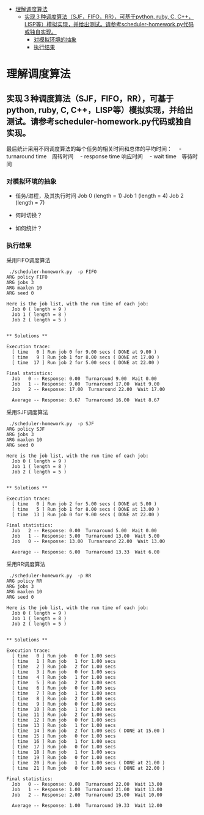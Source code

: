 
* [理解调度算法](#理解调度算法)
	* [实现３种调度算法（SJF，FIFO，RR），可基于python, ruby, C, C++，LISP等）模拟实现，并给出测试。请参考scheduler-homework.py代码或独自实现。](#实现种调度算法sjffiforr可基于python-ruby-c-clisp等模拟实现并给出测试请参考scheduler-homeworkpy代码或独自实现)
		* [对模拟环境的抽象](#对模拟环境的抽象)
		* [执行结果](#执行结果)

# 理解调度算法

## 实现３种调度算法（SJF，FIFO，RR），可基于python, ruby, C, C++，LISP等）模拟实现，并给出测试。请参考scheduler-homework.py代码或独自实现。

最后统计采用不同调度算法的每个任务的相关时间和总体的平均时间：
　- turnaround time　周转时间
　- response time 响应时间
　- wait time　等待时间

### 对模拟环境的抽象

- 任务/进程，及其执行时间
  Job 0 (length = 1)
  Job 1 (length = 4)
  Job 2 (length = 7)

 - 何时切换？
 - 如何统计？
 
### 执行结果

采用FIFO调度算法

```
 ./scheduler-homework.py  -p FIFO
ARG policy FIFO
ARG jobs 3
ARG maxlen 10
ARG seed 0

Here is the job list, with the run time of each job: 
  Job 0 ( length = 9 )
  Job 1 ( length = 8 )
  Job 2 ( length = 5 )


** Solutions **

Execution trace:
  [ time   0 ] Run job 0 for 9.00 secs ( DONE at 9.00 )
  [ time   9 ] Run job 1 for 8.00 secs ( DONE at 17.00 )
  [ time  17 ] Run job 2 for 5.00 secs ( DONE at 22.00 )

Final statistics:
  Job   0 -- Response: 0.00  Turnaround 9.00  Wait 0.00
  Job   1 -- Response: 9.00  Turnaround 17.00  Wait 9.00
  Job   2 -- Response: 17.00  Turnaround 22.00  Wait 17.00

  Average -- Response: 8.67  Turnaround 16.00  Wait 8.67

```

采用SJF调度算法
```
 ./scheduler-homework.py  -p SJF
ARG policy SJF
ARG jobs 3
ARG maxlen 10
ARG seed 0

Here is the job list, with the run time of each job: 
  Job 0 ( length = 9 )
  Job 1 ( length = 8 )
  Job 2 ( length = 5 )


** Solutions **

Execution trace:
  [ time   0 ] Run job 2 for 5.00 secs ( DONE at 5.00 )
  [ time   5 ] Run job 1 for 8.00 secs ( DONE at 13.00 )
  [ time  13 ] Run job 0 for 9.00 secs ( DONE at 22.00 )

Final statistics:
  Job   2 -- Response: 0.00  Turnaround 5.00  Wait 0.00
  Job   1 -- Response: 5.00  Turnaround 13.00  Wait 5.00
  Job   0 -- Response: 13.00  Turnaround 22.00  Wait 13.00

  Average -- Response: 6.00  Turnaround 13.33  Wait 6.00
```

采用RR调度算法
```
 ./scheduler-homework.py  -p RR
ARG policy RR
ARG jobs 3
ARG maxlen 10
ARG seed 0

Here is the job list, with the run time of each job: 
  Job 0 ( length = 9 )
  Job 1 ( length = 8 )
  Job 2 ( length = 5 )


** Solutions **

Execution trace:
  [ time   0 ] Run job   0 for 1.00 secs
  [ time   1 ] Run job   1 for 1.00 secs
  [ time   2 ] Run job   2 for 1.00 secs
  [ time   3 ] Run job   0 for 1.00 secs
  [ time   4 ] Run job   1 for 1.00 secs
  [ time   5 ] Run job   2 for 1.00 secs
  [ time   6 ] Run job   0 for 1.00 secs
  [ time   7 ] Run job   1 for 1.00 secs
  [ time   8 ] Run job   2 for 1.00 secs
  [ time   9 ] Run job   0 for 1.00 secs
  [ time  10 ] Run job   1 for 1.00 secs
  [ time  11 ] Run job   2 for 1.00 secs
  [ time  12 ] Run job   0 for 1.00 secs
  [ time  13 ] Run job   1 for 1.00 secs
  [ time  14 ] Run job   2 for 1.00 secs ( DONE at 15.00 )
  [ time  15 ] Run job   0 for 1.00 secs
  [ time  16 ] Run job   1 for 1.00 secs
  [ time  17 ] Run job   0 for 1.00 secs
  [ time  18 ] Run job   1 for 1.00 secs
  [ time  19 ] Run job   0 for 1.00 secs
  [ time  20 ] Run job   1 for 1.00 secs ( DONE at 21.00 )
  [ time  21 ] Run job   0 for 1.00 secs ( DONE at 22.00 )

Final statistics:
  Job   0 -- Response: 0.00  Turnaround 22.00  Wait 13.00
  Job   1 -- Response: 1.00  Turnaround 21.00  Wait 13.00
  Job   2 -- Response: 2.00  Turnaround 15.00  Wait 10.00

  Average -- Response: 1.00  Turnaround 19.33  Wait 12.00

```
